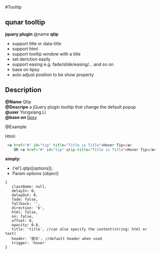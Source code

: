 #Tooltip
## qunar tooltip
**jquery plugin**
@name  **qtip**

- support title or data-title
- support html
- support tooltip window with a title
- set deriction easily
- support easing e.g. fade/slide/easing/... and so on
- base on tipsy
- auto adjust position to be show property


## Description
 **@Name** Qtip  
 **@Descripe** a jQuery plugin tooltip that change the default popup  
 **@user** Yongxiang.Li   
 **@base on** [tipsy](https://github.com/jaz303/tipsy)
 
 @Example  
 
 Html: 
 
```html
 <a href="#" id="tip" title="Title is Title">Hover Tip</a> 
	OR <a href="#" id="tip" qtip-title="Title is Title">Hover Tip</a>
```
 **simply:**   
 - ('el').qtip([options]);  
 - Param options {object}
 
```
{
   className: null, 
   delayIn: 0,
   delayOut: 0,
   fade: false,
   fallback: '',
   direction: 'b',
   html: false,
   on: false,
   offset: 0,
   opacity: 0.8,
   title: 'title', //can alse specify the content(string: html or text) 
   header: '提示', //default header when used  
   trigger: 'hover' 
}
```